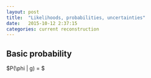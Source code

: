 ```yaml
---
layout: post
title:  "Likelihoods, probabilities, uncertainties"
date:   2015-10-12 2:37:15
categories: current reconstruction
---
```


## Basic probability

$P(\phi | g) = $
